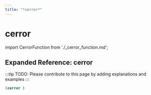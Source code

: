 ```yaml
---
title: "*cerror*"
---
```


# cerror

import CerrorFunction from './_cerror_function.md';

<CerrorFunction />

## Expanded Reference: cerror

:::tip
TODO: Please contribute to this page by adding explanations and examples
:::

```lisp
(cerror )
```
